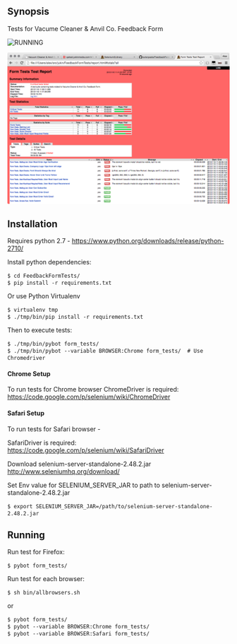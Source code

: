 ## Synopsis

Tests for Vacume Cleaner & Anvil Co. Feedback Form

![RUNNING](https://github.com/outerpasta/FeedbackFormTests/blob/master/demo/ScreenRec%202015-11-15%20at%205.00.43%20PM.gif)

![REPORT](https://github.com/outerpasta/FeedbackFormTests/blob/master/demo/Screen%20Shot%202015-11-16%20at%2011.42.32%20AM.png)

## Installation

Requires python 2.7 - https://www.python.org/downloads/release/python-2710/

Install python dependencies:
```
$ cd FeedbackFormTests/
$ pip install -r requirements.txt
```
Or use Python Virtualenv
```
$ virtualenv tmp
$ ./tmp/bin/pip install -r requirements.txt
```
Then to execute tests:
```
$ ./tmp/bin/pybot form_tests/
$ ./tmp/bin/pybot --variable BROWSER:Chrome form_tests/  # Use Chromedriver
```
#### Chrome Setup
To run tests for Chrome browser ChromeDriver is required:
	https://code.google.com/p/selenium/wiki/ChromeDriver

#### Safari Setup
To run tests for Safari browser -

SafariDriver is required:
	https://code.google.com/p/selenium/wiki/SafariDriver
	
Download selenium-server-standalone-2.48.2.jar 
	http://www.seleniumhq.org/download/ 
	
Set Env value for SELENIUM_SERVER_JAR to path to selenium-server-standalone-2.48.2.jar 
```
$ export SELENIUM_SERVER_JAR=/path/to/selenium-server-standalone-2.48.2.jar
```

## Running

Run test for Firefox:
```
$ pybot form_tests/
```

Run test for each browser:
```
$ sh bin/allbrowsers.sh
```
or 
```
$ pybot form_tests/
$ pybot --variable BROWSER:Chrome form_tests/
$ pybot --variable BROWSER:Safari form_tests/
```
